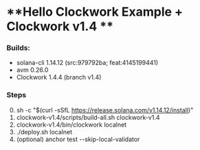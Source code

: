 # **Hello Clockwork Example + Clockwork v1.4 **

### Builds:
- solana-cli 1.14.12 (src:979792ba; feat:4145199441)
- avm 0.26.0
- Clockwork 1.4.4 (branch v1.4)


### Steps
0. sh -c "$(curl -sSfL https://release.solana.com/v1.14.12/install)" 
1. clockwork-v1.4/scripts/build-all.sh clockwork-v1.4
2. clockwork-v1.4/bin/clockwork localnet
3. ./deploy.sh localnet
4. (optional) anchor test --skip-local-validator

